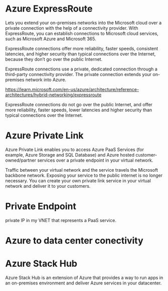# Azure ExpressRoute

Lets you extend your on-premises networks into the Microsoft cloud over a private connection with the help of a connectivity provider. 
With ExpressRoute, you can establish connections to Microsoft cloud services, such as Microsoft Azure and Microsoft 365.

ExpressRoute connections offer more reliability, faster speeds, consistent latencies, and higher security than typical connections over the Internet, because they don’t go over the public Internet.

ExpressRoute connections use a private, dedicated connection through a third-party connectivity provider. The private connection extends your on-premises network into Azure.

https://learn.microsoft.com/en-us/azure/architecture/reference-architectures/hybrid-networking/expressroute

ExpressRoute connections do not go over the public Internet, and offer more reliability, faster speeds, lower latencies and higher security than typical connections over the Internet.



# Azure Private Link

Azure Private Link enables you to access Azure PaaS Services (for example, Azure Storage and SQL Database) and Azure hosted customer-owned/partner services over a private endpoint in your virtual network.

Traffic between your virtual network and the service travels the Microsoft backbone network. 
Exposing your service to the public internet is no longer necessary. 
You can create your own private link service in your virtual network and deliver it to your customers.

# Private Endpoint

private IP in my VNET that represents a PaaS service.


# Azure to data center conectivity


# Azure Stack Hub

Azure Stack Hub is an extension of Azure that provides a way to run apps in an on-premises environment and deliver Azure services in your datacenter. 

